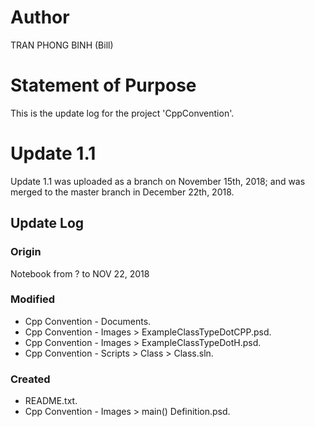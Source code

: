 # Author
TRAN PHONG BINH (Bill)
# Statement of Purpose
This is the update log for the project 'CppConvention'.
# Update 1.1
Update 1.1 was uploaded as a branch on November 15th, 2018; and was merged to the master branch in December 22th, 2018.
## Update Log
### Origin
Notebook from ? to NOV 22, 2018
### Modified
* Cpp Convention - Documents.
* Cpp Convention - Images > ExampleClassTypeDotCPP.psd.
* Cpp Convention - Images > ExampleClassTypeDotH.psd.
* Cpp Convention - Scripts > Class > Class.sln.
### Created
* README.txt.
* Cpp Convention - Images > main() Definition.psd.
